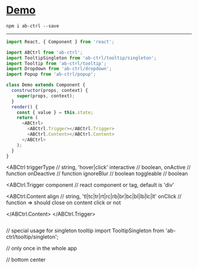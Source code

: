 # [Demo](https://jl-.github.io/ab-ctrl/)

```
npm i ab-ctrl --save
```

---
```javascript
import React, { Component } from 'react';

import ABCtrl from 'ab-ctrl';
import TooltipSingleton from 'ab-ctrl/tooltip/singleton';
import Tooltip from 'ab-ctrl/tooltip';
import Dropdown from 'ab-ctrl/dropdown';
import Popup from 'ab-ctrl/popup';

class Demo extends Component {
  constructor(props, context) {
    super(props, context);
  }
  render() {
    const { value } = this.state;
    return (
      <ABCtrl>
        <ABCtrl.Trigger></ABCtrl.Trigger>
        <ABCtrl.Content></ABCtrl.Content>
      </ABCtrl>
    );
  }
}
```
<ABCtrl
  triggerType // string, 'hover|click'
  interactive // boolean,
  onActive // function
  onDeactive // function
  ignoreBlur // boolean
  toggleable // boolean
>
  <ABCtrl.Trigger
    component // react component or tag, default is 'div'
  >
  <ABCtrl.Content
    align // string, 'tl|tc|tr|rt|rc|rb|br|bc|bl|lb|lc|lt'
    onClick // function => should close on content click or not
  >
  </ABCtrl.Content>
  </ABCtrl.Trigger>
</ABCtrl>
```

```
// special usage for singleton tooltip
import TooltipSingleton from 'ab-ctrl/tooltip/singleton';

// only once in the whole app
<TooltipSingleton />

//
<span data-tooltip='Tooltip content' data-tooltip-align='bc'>bottom center</span>

```
